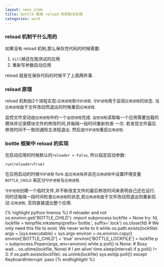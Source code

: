 ```yaml
---
layout: news_item
title: bottle 框架 reload 的机制与实现
categories: work
---
```


### reload 机制干什么用的
如果没有 reload 机制,那么保存完代码的时候需要:

1. `kill`掉还在跑测试的应用
2. 重新写参数启动应用

reload 就是在保存代码的时候干了上面两件事.

### reload 原理
reload 机制由2个进程实现:`应用进程`和`守护进程`. `守护进程`用于监视`应用进程`的状态. 
当`应用进程`由于文件改动而退出的时候重启`应用进程`. 

监控文件变动由`应用进程`中的一个`监控线程`完成. 
`监控线程`读取每一个应用需要加载的模块并记录模块文件的修改时间,并每隔一段时间重新检查
一次. 若发现文件最后修改时间不一致则通知主进程退出. 然后由`守护进程`重启`应用进程`. 

### bottle 框架中 reload 的实现 

在启动应用的时候默认的`reloader = False`, 所以指定启动参数:

` run(reloader=True) `

在应用启动的时候`守护进程` fork 出`应用进程`并且在`应用进程`中设置环境变量`BOTTLE_CHILD`
来区分`守护进程`与`应用进程`.

`守护进程`创建一个临时文件,并不断改变文件的最后修改时间来表明自己还在运行. 
同时还每隔一段时间检查`应用进程`的状态,若`应用进程`由于文件改动而退出则重新启动
`应用进程`, 否则直接退出整个应用.

{% highlight python linenos %}
if reloader and not os.environ.get('BOTTLE_CHILD'):
    import subprocess
    lockfile = None
    try:
        fd, lockfile = tempfile.mkstemp(prefix='bottle.', suffix='.lock')
        os.close(fd)  # We only need this file to exist. We never write to it
        while os.path.exists(lockfile):
            args = [sys.executable] + sys.argv
            environ = os.environ.copy()
            environ['BOTTLE_CHILD'] = 'true'
            environ['BOTTLE_LOCKFILE'] = lockfile
            p = subprocess.Popen(args, env=environ)
            while p.poll() is None:  # Busy wait...
                os.utime(lockfile, None)  # I am alive!
                time.sleep(interval)
            if p.poll() != 3:
                if os.path.exists(lockfile): os.unlink(lockfile)
                sys.exit(p.poll())
    except KeyboardInterrupt:
        pass
{% endhighlight %}
